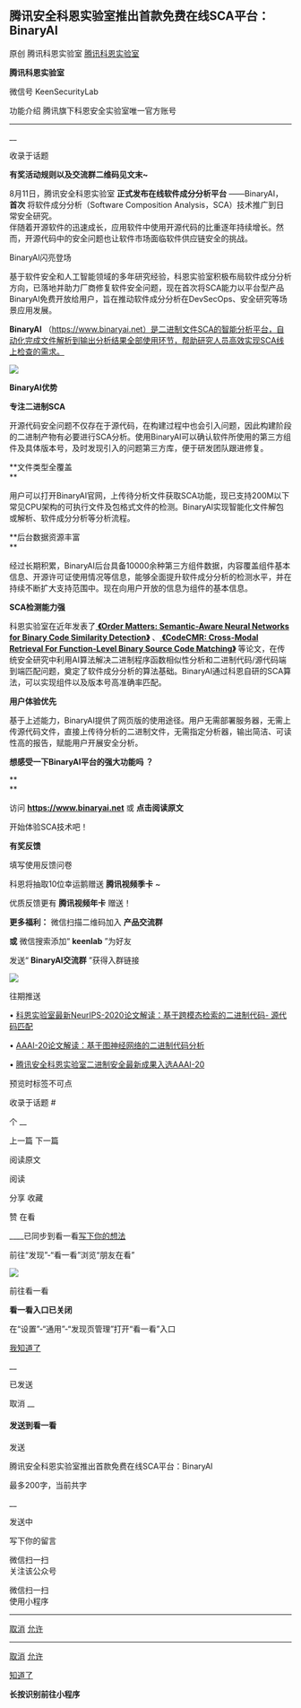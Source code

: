 ##  腾讯安全科恩实验室推出首款免费在线SCA平台：BinaryAI

原创 腾讯科恩实验室  [ 腾讯科恩实验室 ](javascript:void\(0\);)

**腾讯科恩实验室** ![]()

微信号 KeenSecurityLab

功能介绍 腾讯旗下科恩安全实验室唯一官方账号

____

__

收录于话题

**有奖活动规则以及交流群二维码见文末~**

8月11日，腾讯安全科恩实验室 **正式发布在线软件成分分析平台** ——BinaryAI， **首次** 将软件成分分析（Software
Composition Analysis，SCA）技术推广到日常安全研究。  
伴随着开源软件的迅速成长，应用软件中使用开源代码的比重逐年持续增长。然而，开源代码中的安全问题也让软件市场面临软件供应链安全的挑战。

  

BinaryAI闪亮登场

  

基于软件安全和人工智能领域的多年研究经验，科恩实验室积极布局软件成分分析方向，已落地并助力厂商修复软件安全问题，现在首次将SCA能力以平台型产品BinaryAI免费开放给用户，旨在推动软件成分分析在DevSecOps、安全研究等场景应用发展。  
  
 **BinaryAI**
（https://www.binaryai.net）是二进制文件SCA的智能分析平台，自动化完成文件解析到输出分析结果全部使用环节，帮助研究人员高效实现SCA线上检查的需求。

  

![](http://hk-proxy.gitwarp.com/https://raw.githubusercontent.com/tuchuang9/tc1/refs/heads/main/public/20210811141428.png)

  

 **BinaryAI优势**

  

 **专注二进制SCA**

开源代码安全问题不仅存在于源代码，在构建过程中也会引入问题，因此构建阶段的二进制产物有必要进行SCA分析。使用BinaryAI可以确认软件所使用的第三方组件及具体版本号，及时发现引入的问题第三方库，便于研发团队跟进修复。  

  

 **文件类型全覆盖  
**

用户可以打开BinaryAI官网，上传待分析文件获取SCA功能，现已支持200M以下常见CPU架构的可执行文件及包格式文件的检测。BinaryAI实现智能化文件解包或解析、软件成分分析等分析流程。

  

 **后台数据资源丰富  
**

经过长期积累，BinaryAI后台具备10000余种第三方组件数据，内容覆盖组件基本信息、开源许可证使用情况等信息，能够全面提升软件成分分析的检测水平，并在持续不断扩大支持范围中。现在向用户开放的信息为组件的基本信息。

  

 **SCA检测能力强**

科恩实验室在近年发表了[ **《Order Matters: Semantic-Aware Neural Networks for Binary Code
Similarity
Detection》**](http://mp.weixin.qq.com/s?__biz=MzU1MjgwNzc4Ng==&mid=2247484184&idx=1&sn=f647cbb5c23e1f90dd7f7918146dc016&chksm=fbfd3f1dcc8ab60b1c966146191c8f216b7f62b98d8452bfa7b2595dde45d97cffda2133aaaf&scene=21#wechat_redirect)
、[ **《CodeCMR: Cross-Modal Retrieval For Function-Level Binary Source Code
Matching》**](http://mp.weixin.qq.com/s?__biz=MzU1MjgwNzc4Ng==&mid=2247484584&idx=1&sn=91a433c6db537caaf0929b447c0860a0&chksm=fbfd38adcc8ab1bb489d26a780413b2e26f49b08b971169017a6f37c7ed351e3cc090aad0dc9&scene=21#wechat_redirect)
等论文，在传统安全研究中利用AI算法解决二进制程序函数相似性分析和二进制代码/源代码端到端匹配问题，奠定了软件成分分析的算法基础。BinaryAI通过科恩自研的SCA算法，可以实现组件以及版本号高准确率匹配。

  

 **用户体验优先**

基于上述能力，BinaryAI提供了网页版的使用途径。用户无需部署服务器，无需上传源代码文件，直接上传待分析的二进制文件，无需指定分析器，输出简洁、可读性高的报告，赋能用户开展安全分析。

  

  

 **想感受一下BinaryAI平台的强大功能吗 ？**

 **  
**

访问 **https://www.binaryai.net** 或 **点击阅读原文**

开始体验SCA技术吧！

 **有奖反馈**

填写使用反馈问卷  

科恩将抽取10位幸运鹅赠送 **腾讯视频季卡** ~

优质反馈更有 **腾讯视频年卡** 赠送！  

  

 **更多福利：** 微信扫描二维码加入 **产品交流群**  

 **或** 微信搜索添加“ **keenlab** ”为好友

发送“ **BinaryAI交流群** ”获得入群链接

![](http://hk-proxy.gitwarp.com/https://raw.githubusercontent.com/tuchuang9/tc1/refs/heads/main/public/20210811141435.png)

  

往期推送

• [科恩实验室最新NeurIPS-2020论文解读：基于跨模态检索的二进制代码-
源代码匹配](http://mp.weixin.qq.com/s?__biz=MzU1MjgwNzc4Ng==&mid=2247484584&idx=1&sn=91a433c6db537caaf0929b447c0860a0&chksm=fbfd38adcc8ab1bb489d26a780413b2e26f49b08b971169017a6f37c7ed351e3cc090aad0dc9&scene=21#wechat_redirect)

•
[AAAI-20论文解读：基于图神经网络的二进制代码分析](http://mp.weixin.qq.com/s?__biz=MzU1MjgwNzc4Ng==&mid=2247484184&idx=1&sn=f647cbb5c23e1f90dd7f7918146dc016&chksm=fbfd3f1dcc8ab60b1c966146191c8f216b7f62b98d8452bfa7b2595dde45d97cffda2133aaaf&scene=21#wechat_redirect)

•
[腾讯安全科恩实验室二进制安全最新成果入选AAAI-20](http://mp.weixin.qq.com/s?__biz=MzU1MjgwNzc4Ng==&mid=2247484178&idx=1&sn=e58f1623c5a44906356da3ddf9b6a5ba&chksm=fbfd3f17cc8ab6010637d28ffa5f9a4766885c1ad4ec97f503962765b8808d79d80440e7e7a7&scene=21#wechat_redirect)[](http://mp.weixin.qq.com/s?__biz=MzU1MjgwNzc4Ng==&mid=2247484178&idx=1&sn=e58f1623c5a44906356da3ddf9b6a5ba&chksm=fbfd3f17cc8ab6010637d28ffa5f9a4766885c1ad4ec97f503962765b8808d79d80440e7e7a7&scene=21#wechat_redirect)

  

预览时标签不可点

收录于话题 #

个 __

上一篇 下一篇

阅读原文

阅读

分享 收藏

赞 在看

____已同步到看一看[写下你的想法](javascript:;)

前往“发现”-“看一看”浏览“朋友在看”

![](//res.wx.qq.com/mmbizwap/zh_CN/htmledition/images/pic/appmsg/pic_like_comment55871f.png)

前往看一看

**看一看入口已关闭**

在“设置”-“通用”-“发现页管理”打开“看一看”入口

[我知道了](javascript:;)

__

已发送

取消 __

####  发送到看一看

发送

腾讯安全科恩实验室推出首款免费在线SCA平台：BinaryAI

最多200字，当前共字

__

发送中

写下你的留言

微信扫一扫  
关注该公众号

微信扫一扫  
使用小程序

****

[取消](javascript:void\(0\);) [允许](javascript:void\(0\);)

****

[取消](javascript:void\(0\);) [允许](javascript:void\(0\);)

[知道了](javascript:;)

**长按识别前往小程序**

![]()

